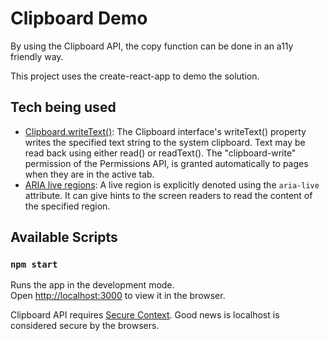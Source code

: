 # Clipboard Demo

By using the Clipboard API, the copy function can be done in an a11y friendly way.

This project uses the create-react-app to demo the solution.

## Tech being used
* [Clipboard.writeText()](https://developer.mozilla.org/en-US/docs/Web/API/Clipboard/writeText): The Clipboard interface's writeText() property writes the specified text string to the system clipboard. Text may be read back using either read() or readText(). The "clipboard-write" permission of the Permissions API, is granted automatically to pages when they are in the active tab.
* [ARIA live regions](https://developer.mozilla.org/en-US/docs/Web/Accessibility/ARIA/ARIA_Live_Regions): A live region is explicitly denoted using the `aria-live` attribute. It can give hints to the screen readers to read the content of the specified region. 

## Available Scripts

### `npm start`

Runs the app in the development mode.\
Open [http://localhost:3000](http://localhost:3000) to view it in the browser.

Clipboard API requires [Secure Context](https://developer.mozilla.org/en-US/docs/Web/Security/Secure_Contexts). Good news is localhost is considered secure by the browsers.

